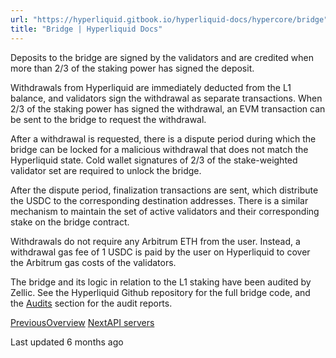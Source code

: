 ```yaml
---
url: "https://hyperliquid.gitbook.io/hyperliquid-docs/hypercore/bridge"
title: "Bridge | Hyperliquid Docs"
---
```


Deposits to the bridge are signed by the validators and are credited when more than 2/3 of the staking power has signed the deposit.

Withdrawals from Hyperliquid are immediately deducted from the L1 balance, and validators sign the withdrawal as separate transactions. When 2/3 of the staking power has signed the withdrawal, an EVM transaction can be sent to the bridge to request the withdrawal.

After a withdrawal is requested, there is a dispute period during which the bridge can be locked for a malicious withdrawal that does not match the Hyperliquid state. Cold wallet signatures of 2/3 of the stake-weighted validator set are required to unlock the bridge.

After the dispute period, finalization transactions are sent, which distribute the USDC to the corresponding destination addresses. There is a similar mechanism to maintain the set of active validators and their corresponding stake on the bridge contract.

Withdrawals do not require any Arbitrum ETH from the user. Instead, a withdrawal gas fee of 1 USDC is paid by the user on Hyperliquid to cover the Arbitrum gas costs of the validators.

The bridge and its logic in relation to the L1 staking have been audited by Zellic. See the Hyperliquid Github repository for the full bridge code, and the [Audits](https://hyperliquid.gitbook.io/hyperliquid-docs/audits) section for the audit reports.

[PreviousOverview](https://hyperliquid.gitbook.io/hyperliquid-docs/hypercore/overview) [NextAPI servers](https://hyperliquid.gitbook.io/hyperliquid-docs/hypercore/api-servers)

Last updated 6 months ago